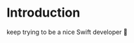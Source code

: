 <!--
### Hi there 👋
[![Tistory's Badge](https://github-readme-tistory-card.vercel.app/api/badge?name=Weekoding)](https://weekoding.tistory.com/)
<img src="https://img.shields.io/badge/Swift-F05138?style=for-the-badge&logo=java&logoColor=white">


[![Solved.ac
프로필](http://mazassumnida.wtf/api/generate_badge?boj={handle})](https://solved.ac/{handle})

[![Anurag's GitHub stats](https://github-readme-stats.vercel.app/api?username=targetyoo&show_icons=true&theme=gruvbox)](https://github.com/targetyoo/github-readme-stats)

[![Tistory's Card](https://github-readme-tistory-card.vercel.app/api?name=Weekoding&postId=32)](https://github.com/loosie/github-readme-tistory-card)


-->
# Introduction
keep trying to be a nice Swift developer 🍎 </br>

<!--
**targetyoo/targetyoo** is a ✨ _special_ ✨ repository because its `README.md` (this file) appears on your GitHub profile.

Here are some ideas to get you started:

- 🔭 I’m currently working on ...
- 🌱 I’m currently learning ...
- 👯 I’m looking to collaborate on ...
- 🤔 I’m looking for help with ...
- 💬 Ask me about ...
- 📫 How to reach me: ...
- 😄 Pronouns: ...
- ⚡ Fun fact: ...
-->
